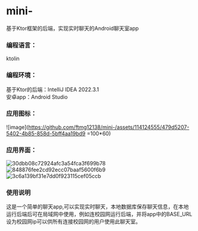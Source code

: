 # mini-
基于Ktor框架的后端，实现实时聊天的Android聊天室app   
### 编程语言：    
ktolin   
### 编程环境：   
基于Ktor的后端：IntelliJ IDEA 2022.3.1    
安卓app：Android Studio   
### 应用图标：    
![image](https://github.com/ftmg12138/mini-/assets/114124555/479d5207-5402-4b85-858d-5bff4aa19bd9 =100*60)    
### 应用界面：    
![30dbb08c72924afc3a54fca3f699b78](https://github.com/ftmg12138/mini-/assets/114124555/9161e658-6358-45e2-a786-8063298b30a4)   
![848876fee2cd92ecc07baaf5600f6b9](https://github.com/ftmg12138/mini-/assets/114124555/f64e42f3-fee1-4a5f-a7b8-2cc99de66c1a)    
![3c6a139bf31e7dd0f923115cef05ccb](https://github.com/ftmg12138/mini-/assets/114124555/623e6a18-52b2-4107-b4bb-ad7106ee01f3)     
### 使用说明
这是一个简单的聊天app,可以实现实时聊天，本地数据库保存聊天信息，在本地运行后端后可在局域网中使用，例如连校园网运行后端，并将app中的BASE_URL设为校园网ip可以供所有连接校园网的用户使用此聊天室。    

